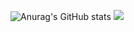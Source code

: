 ![Anurag's GitHub stats](https://github-readme-stats.vercel.app/api?username=CursoAnalistaVoip&show_icons=true&theme=radical)
<img src="https://github.com/pr2tik1/pr2tik1/blob/master/IMAGE-NAME">
